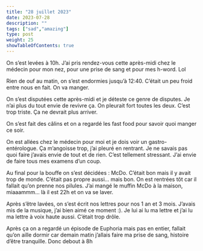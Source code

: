 ```yaml
---
title: "28 juillet 2023"
date: 2023-07-28
description: ""
tags: ["sad","amazing"]
type: post
weight: 25
showTableOfContents: true
---
```


On s’est levées à 10h. J’ai pris rendez-vous cette après-midi chez le médecin pour mon nez, pour une prise de sang et pour mes h-word. Lol

Rien de ouf au matin, on s’est endormies jusqu’à 12:40. C’était un peu froid entre nous en fait. On va manger.

On s’est disputées cette après-midi et je déteste ce genre de disputes. Je n’ai plus du tout envie de revivre ça. On pleurait fort toutes les deux. C’est trop triste. Ça ne devrait plus arriver.

On s’est fait des câlins et on a regardé les fast food pour savoir quoi manger ce soir.

On est allées chez le médecin pour moi et je dois voir un gastro-entérologue. Ça m’angoisse trop, j’ai pleuré en rentrant. Je ne savais pas quoi faire j’avais envie de tout et de rien. C’est tellement stressant. J’ai envie de faire tous mes examens d’un coup.

Au final pour la bouffe on s’est décidées : McDo. C’était bon mais il y avait trop de monde. C’était pas propre aussi… mais bon. On est rentrées tôt car il fallait qu’on prenne nos pilules. J’ai mangé le muffin McDo à la maison, miaaammm… là il est 22h et on va se laver.

Après s’être lavées, on s’est écrit nos lettres pour nos 1 an et 3 mois. J’avais mis de la musique, j’ai bien aimé ce moment :). Je lui ai lu ma lettre et j’ai lu ma lettre à voix haute aussi. C’était trop drôle.

Après ça on a regardé un épisode de Euphoria mais pas en entier, fallait qu’on aille dormir car demain matin j’allais faire ma prise de sang, histoire d’être tranquille. Donc debout à 8h